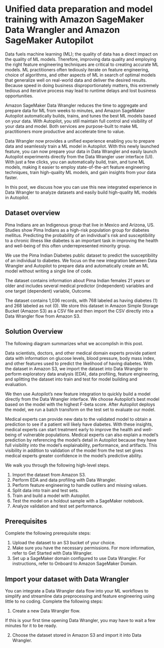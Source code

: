 # Unified data preparation and model training with Amazon SageMaker Data Wrangler and Amazon SageMaker Autopilot

Data fuels machine learning (ML); the quality of data has a direct impact on the quality of ML models. Therefore, improving data quality and employing the right feature engineering techniques are critical to creating accurate ML models. ML practitioners often tediously iterate on feature engineering, choice of algorithms, and other aspects of ML in search of optimal models that generalize well on real-world data and deliver the desired results. Because speed in doing business disproportionately matters, this extremely tedious and iterative process may lead to runtime delays and lost business opportunities. 

Amazon SageMaker Data Wrangler reduces the time to aggregate and prepare data for ML from weeks to minutes, and Amazon SageMaker Autopilot automatically builds, trains, and tunes the best ML models based on your data. With Autopilot, you still maintain full control and visibility of your data and model. Both services are purpose-built to make ML practitioners more productive and accelerate time to value.

Data Wrangler now provides a unified experience enabling you to prepare data and seamlessly train a ML model in Autopilot. With this newly launched feature, you can now prepare your data in Data Wrangler and easily launch Autopilot experiments directly from the Data Wrangler user interface (UI). With just a few clicks, you can automatically build, train, and tune ML models, making it easier to employ state-of-the-art feature engineering techniques, train high-quality ML models, and gain insights from your data faster.

In this post, we discuss how you can use this new integrated experience in Data Wrangler to analyze datasets and easily build high-quality ML models in Autopilot.

## Dataset overview

Pima Indians are an Indigenous group that live in Mexico and Arizona, US. Studies show Pima Indians as a high-risk population group for diabetes mellitus. Predicting the probability of an individual's risk and susceptibility to a chronic illness like diabetes is an important task in improving the health and well-being of this often underrepresented minority group.

We use the Pima Indian Diabetes public dataset to predict the susceptibility of an individual to diabetes. We focus on the new integration between Data Wrangler and Autopilot to prepare data and automatically create an ML model without writing a single line of code.

The dataset contains information about Pima Indian females 21 years or older and includes several medical predictor (independent) variables and one target (dependent) variable, Outcome. 

The dataset contains 1,036 records, with 768 labeled as having diabetes (1) and 268 labeled as not (0). We store this dataset in Amazon Simple Storage Bucket (Amazon S3) as a CSV file and then import the CSV directly into a Data Wrangler flow from Amazon S3.

## Solution Overview
The following diagram summarizes what we accomplish in this post.

Data scientists, doctors, and other medical domain experts provide patient data with information on glucose levels, blood pressure, body mass index, and other features used to predict the likelihood of having diabetes. With the dataset in Amazon S3, we import the dataset into Data Wrangler to perform exploratory data analysis (EDA), data profiling, feature engineering, and splitting the dataset into train and test for model building and evaluation.

We then use Autopilot’s new feature integration to quickly build a model directly from the Data Wrangler interface. We choose Autopilot’s best model based on the model with the highest F-beta score. After Autopilot deploys the model, we run a batch transform on the test set to evaluate our model.

Medical experts can provide new data to the validated model to obtain a prediction to see if a patient will likely have diabetes. With these insights, medical experts can start treatment early to improve the health and well-being of vulnerable populations. Medical experts can also explain a model’s prediction by referencing the model’s detail in Autopilot because they have full visibility into the model’s explainability, performance, and artifacts. This visibility in addition to validation of the model from the test set gives medical experts greater confidence in the model’s predictive ability. 

We walk you through the following high-level steps.

1.	Import the dataset from Amazon S3.
2.	Perform EDA and data profiling with Data Wrangler.
3.	Perform feature engineering to handle outliers and missing values.
4.	Split data into train and test sets.
5.	Train and build a model with Autopilot.
6.	Test the model on a holdout sample with a SageMaker notebook.
7.	Analyze validation and test set performance.

## Prerequisites
Complete the following prerequisite steps:
1.	Upload the dataset to an S3 bucket of your choice.
2.	Make sure you have the necessary permissions. For more information, refer to Get Started with Data Wrangler.
3.	Set up a SageMaker domain configured to use Data Wrangler. For instructions, refer to Onboard to Amazon SageMaker Domain.

## Import your dataset with Data Wrangler 
You can integrate a Data Wrangler data flow into your ML workflows to simplify and streamline data preprocessing and feature engineering using little to no coding. Complete the following steps: 

1.	Create a new Data Wrangler flow.

If this is your first time opening Data Wrangler, you may have to wait a few minutes for it to be ready.

2.	Choose the dataset stored in Amazon S3 and import it into Data Wrangler.

